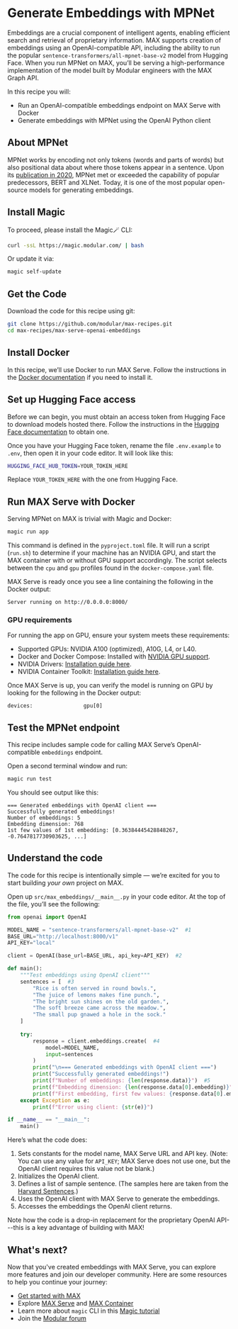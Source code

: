 # Generate Embeddings with MPNet

Embeddings are a crucial component of intelligent agents, enabling efficient search and retrieval of proprietary information. MAX supports creation of embeddings using an OpenAI-compatible API, including the ability to run the popular `sentence-transformers/all-mpnet-base-v2` model from Hugging Face. When you run MPNet on MAX, you’ll be serving a high-performance implementation of the model built by Modular engineers with the MAX Graph API.

In this recipe you will:

- Run an OpenAI-compatible embeddings endpoint on MAX Serve with Docker
- Generate embeddings with MPNet using the OpenAI Python client

## About MPNet

MPNet works by encoding not only tokens (words and parts of words) but also positional data about where those tokens appear in a sentence. Upon its [publication in 2020](https://arxiv.org/abs/2004.09297), MPNet met or exceeded the capability of popular predecessors, BERT and XLNet. Today, it is one of the most popular open-source models for generating embeddings.

## Install Magic

To proceed, please install the Magic🪄 CLI:

```bash
curl -ssL https://magic.modular.com/ | bash
```

Or update it via:

```bash
magic self-update
```

## Get the Code

Download the code for this recipe using git:

```bash
git clone https://github.com/modular/max-recipes.git
cd max-recipes/max-serve-openai-embeddings
```

## Install Docker

In this recipe, we’ll use Docker to run MAX Serve. Follow the instructions in the [Docker documentation](https://docs.docker.com/desktop/) if you need to install it.

## Set up Hugging Face access

Before we can begin, you must obtain an access token from Hugging Face to download models hosted there. Follow the instructions in the [Hugging Face documentation](https://huggingface.co/docs/hub/en/security-tokens) to obtain one.

Once you have your Hugging Face token, rename the file `.env.example` to `.env`, then open it in your code editor. It will look like this:

```bash
HUGGING_FACE_HUB_TOKEN=YOUR_TOKEN_HERE
```

Replace `YOUR_TOKEN_HERE` with the one from Hugging Face.

## Run MAX Serve with Docker

Serving MPNet on MAX is trivial with Magic and Docker:

```bash
magic run app
```

This command is defined in the `pyproject.toml` file. It will run a script (`run.sh`) to determine if your machine has an NVIDIA GPU, and  start the MAX container with or without GPU support accordingly. The script selects between the `cpu` and `gpu` profiles found in the `docker-compose.yaml` file.

MAX Serve is ready once you see a line containing the following in the Docker output:

```plaintext
Server running on http://0.0.0.0:8000/
```

### GPU requirements

For running the app on GPU, ensure your system meets these requirements:

- Supported GPUs: NVIDIA A100 (optimized), A10G, L4, or L40.
- Docker and Docker Compose: Installed with [NVIDIA GPU support](https://docs.docker.com/config/containers/resource_constraints/#gpu).
- NVIDIA Drivers: [Installation guide here](https://www.nvidia.com/download/index.aspx).
- NVIDIA Container Toolkit: [Installation guide here](https://docs.nvidia.com/datacenter/cloud-native/container-toolkit/install-guide.html).

Once MAX Serve is up, you can verify the model is running on GPU by looking for the following in the Docker output:

```plaintext
devices:                gpu[0]
```

## Test the MPNet endpoint

This recipe includes sample code for calling MAX Serve’s OpenAI-compatible `embeddings` endpoint.

Open a second terminal window and run:

```bash
magic run test
```

You should see output like this:

```plaintext
=== Generated embeddings with OpenAI client ===
Successfully generated embeddings!
Number of embeddings: 5
Embedding dimension: 768
1st few values of 1st embedding: [0.36384445428848267, -0.7647817730903625, ...]
```

## Understand the code

The code for this recipe is intentionally simple — we’re excited for you to start building *your own* project on MAX.

Open up `src/max_embeddings/__main__.py` in your code editor. At the top of the file, you’ll see the following:

```python
from openai import OpenAI

MODEL_NAME = "sentence-transformers/all-mpnet-base-v2"  #1
BASE_URL="http://localhost:8000/v1"
API_KEY="local"

client = OpenAI(base_url=BASE_URL, api_key=API_KEY)  #2

def main():
    """Test embeddings using OpenAI client"""
    sentences = [  #3
        "Rice is often served in round bowls.",
        "The juice of lemons makes fine punch.",
        "The bright sun shines on the old garden.",
        "The soft breeze came across the meadow.",
        "The small pup gnawed a hole in the sock."
    ]
    
    try:
        response = client.embeddings.create(  #4
            model=MODEL_NAME,
            input=sentences
        )
        print("\n=== Generated embeddings with OpenAI client ===")
        print("Successfully generated embeddings!")
        print(f"Number of embeddings: {len(response.data)}")  #5
        print(f"Embedding dimension: {len(response.data[0].embedding)}")
        print(f"First embedding, first few values: {response.data[0].embedding[:5]}")
    except Exception as e:
        print(f"Error using client: {str(e)}")

if __name__ == "__main__":
    main()

```

Here’s what the code does:

1. Sets constants for the model name, MAX Serve URL and API key. (Note: You can use any value for `API_KEY`; MAX Serve does not use one, but the OpenAI client requires this value not be blank.)
2. Initializes the OpenAI client.
3. Defines a list of sample sentence. (The samples here are taken from the [Harvard Sentences](https://en.wikipedia.org/wiki/Harvard_sentences).)
4. Uses the OpenAI client with MAX Serve to generate the embeddings.
5. Accesses the embeddings the OpenAI client returns.

Note how the code is a drop-in replacement for the proprietary OpenAI API---this is a key advantage of building with MAX!

## What's next?

Now that you've created embeddings with MAX Serve, you can explore more features and join our developer community. Here are some resources to help you continue your journey:

- [Get started with MAX](https://docs.modular.com/max/get-started)
- Explore [MAX Serve](https://docs.modular.com/max/serve) and [MAX Container](https://docs.modular.com/max/container/)
- Learn more about `magic` CLI in this [Magic tutorial](https://docs.modular.com/max/tutorials/magic)
- Join the [Modular forum](https://forum.modular.com/)
